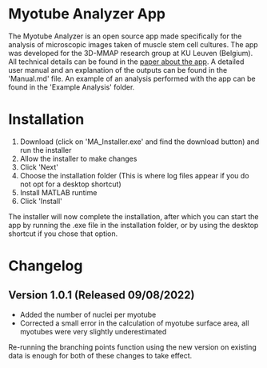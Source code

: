 # Myotube Analyzer App
The Myotube Analyzer is an open source app made specifically for the analysis of microscopic images taken of muscle stem cell cultures. The app was developed for the 3D-MMAP research group at KU Leuven (Belgium). All technical details can be found in the [paper about the app](https://doi.org/10.1186/s13395-022-00297-6). A detailed user manual and an explanation of the outputs can be found in the 'Manual.md' file. An example of an analysis performed with the app can be found in the 'Example Analysis' folder.

# Installation
1. Download (click on 'MA_Installer.exe' and find the download button) and run the installer
1. Allow the installer to make changes
1. Click 'Next'
1. Choose the installation folder (This is where log files appear if you do not opt for a desktop shortcut)
1. Install MATLAB runtime
1. Click 'Install'

The installer will now complete the installation, after which you can start the app by running the .exe file in the installation folder, or by using the desktop shortcut if you chose that option.

# Changelog
## Version 1.0.1 (Released 09/08/2022)
* Added the number of nuclei per myotube
* Corrected a small error in the calculation of myotube surface area, all myotubes were very slightly underestimated

Re-running the branching points function using the new version on existing data is enough for both of these changes to take effect.

